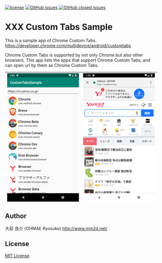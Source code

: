 [![license](https://img.shields.io/github/license/ohmae/custom-tabs-sample.svg)](./LICENSE)
[![GitHub issues](https://img.shields.io/github/issues/ohmae/custom-tabs-sample.svg)](https://github.com/ohmae/custom-tabs-sample/issues)
[![GitHub closed issues](https://img.shields.io/github/issues-closed/ohmae/custom-tabs-sample.svg)](https://github.com/ohmae/custom-tabs-sample/issues?q=is%3Aissue+is%3Aclosed)
# XXX Custom Tabs Sample

This is a sample app of Chrome Custom Tabs.
https://developer.chrome.com/multidevice/android/customtabs

Chrome Custom Tabs is supported by not only Chrome but also other browsers.
This app lists the apps that support Chrome Custom Tabs, and can open url by them as Chrome Custom Tabs.

|![](readme/screenshot1.png)|![](readme/screenshot2.png)|
|-|-|

## Author
大前 良介 (OHMAE Ryosuke)
http://www.mm2d.net/

## License
[MIT License](./LICENSE)
